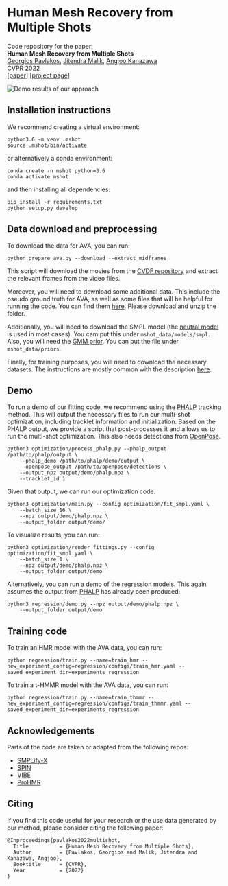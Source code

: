 # Human Mesh Recovery from Multiple Shots
Code repository for the paper:  
**Human Mesh Recovery from Multiple Shots**  
[Georgios Pavlakos](https://geopavlakos.github.io/), [Jitendra Malik](https://people.eecs.berkeley.edu/~malik/), [Angjoo Kanazawa](http://people.eecs.berkeley.edu/~kanazawa/)  
CVPR 2022  
[[paper](http://arxiv.org/abs/2012.09843)] [[project page](https://geopavlakos.github.io/multishot/)]

![Demo results of our approach](https://geopavlakos.github.io/files/multishot2.gif)

## Installation instructions

We recommend creating a virtual environment:
```
python3.6 -m venv .mshot
source .mshot/bin/activate
```

or alternatively a conda environment:
```
conda create -n mshot python=3.6
conda activate mshot
```

and then installing all dependencies:
```
pip install -r requirements.txt
python setup.py develop
```


## Data download and preprocessing

To download the data for AVA, you can run:
```
python prepare_ava.py --download --extract_midframes
```
This script will download the movies from the [CVDF repository](https://github.com/cvdfoundation/ava-dataset) and extract the relevant frames from the video files.

Moreover, you will need to download some additional data. This include the pseudo ground truth for AVA, as well as some files that will be helpful for running the code. You can find them [here](https://drive.google.com/file/d/11_X3N9nj0-PcF5FNUIMt-7VI3ONqVsUf/view?usp=sharing). Please download and unzip the folder.

Additionally, you will need to download the SMPL model (the [neutral model](http://smplify.is.tue.mpg.de/) is used in most cases). You cam put this under `mshot_data/models/smpl`. Also, you will need the [GMM prior](http://smplify.is.tue.mpg.de/). You can put the file under `mshot_data/priors`.

Finally, for training purposes, you will need to download the necessary datasets. The instructions are mostly common with the description [here](https://github.com/nkolot/ProHMR/tree/master/dataset_preprocessing).


## Demo

To run a demo of our fitting code, we recommend using the [PHALP](http://people.eecs.berkeley.edu/~jathushan/PHALP/) tracking method. This will output the necessary files to run our multi-shot optimization, including tracklet information and initialization. Based on the PHALP output, we provide a script that post-processes it and allows us to run the multi-shot optimization. This also needs detections from [OpenPose](https://github.com/CMU-Perceptual-Computing-Lab/openpose).

```
python3 optimization/process_phalp.py --phalp_output /path/to/phalp/output \
    --phalp_demo /path/to/phalp/demo/output \
    --openpose_output /path/to/openpose/detections \
    --output_npz output/demo/phalp.npz \
    --tracklet_id 1
```

Given that output, we can run our optimization code.

```
python3 optimization/main.py --config optimization/fit_smpl.yaml \
    --batch_size 16 \
    --npz output/demo/phalp.npz \
    --output_folder output/demo/
```

To visualize results, you can run:

```
python3 optimization/render_fittings.py --config optimization/fit_smpl.yaml \
    --batch_size 1 \
    --npz output/demo/phalp.npz \
    --output_folder output/demo
```

Alternatively, you can run a demo of the regression models. This again assumes the output from [PHALP](http://people.eecs.berkeley.edu/~jathushan/PHALP/) has already been produced:

```
python3 regression/demo.py --npz output/demo/phalp.npz \
    --output_folder output/demo
```

## Training code

To train an HMR model with the AVA data, you can run:

```
python regression/train.py --name=train_hmr --new_experiment_config=regression/configs/train_hmr.yaml --saved_experiment_dir=experiments_regression
```

To train a t-HMMR model with the AVA data, you can run:

```
python regression/train.py --name=train_thmmr --new_experiment_config=regression/configs/train_thmmr.yaml --saved_experiment_dir=experiments_regression
```


## Acknowledgements

Parts of the code are taken or adapted from the following repos:
- [SMPLify-X](https://github.com/vchoutas/smplify-x)
- [SPIN](https://github.com/nkolot/SPIN)
- [VIBE](https://github.com/mkocabas/VIBE)
- [ProHMR](https://github.com/nkolot/ProHMR)


## Citing

If you find this code useful for your research or the use data generated by our method, please consider citing the following paper:

    @Inproceedings{pavlakos2022multishot,
      Title          = {Human Mesh Recovery from Multiple Shots},
      Author         = {Pavlakos, Georgios and Malik, Jitendra and Kanazawa, Angjoo},
      Booktitle      = {CVPR},
      Year           = {2022}
    }
